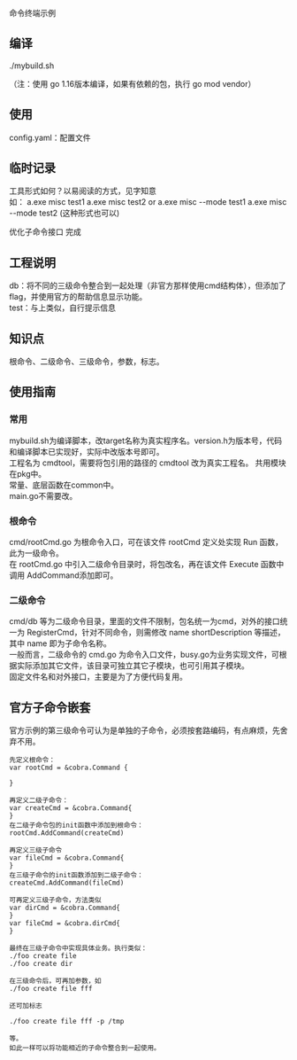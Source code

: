 
命令终端示例

## 编译
./mybuild.sh

（注：使用 go 1.16版本编译，如果有依赖的包，执行 go mod vendor）

## 使用  
config.yaml：配置文件  

## 临时记录
工具形式如何？以易阅读的方式，见字知意  
如：
a.exe misc test1
a.exe misc test2
or
a.exe misc --mode test1
a.exe misc --mode test2
(这种形式也可以)

优化子命令接口 完成

## 工程说明
db：将不同的三级命令整合到一起处理（非官方那样使用cmd结构体），但添加了flag，并使用官方的帮助信息显示功能。  
test：与上类似，自行提示信息  

## 知识点
根命令、二级命令、三级命令，参数，标志。  

## 使用指南
### 常用
mybuild.sh为编译脚本，改target名称为真实程序名。version.h为版本号，代码和编译脚本已实现好，实际中改版本号即可。  
工程名为 cmdtool，需要将包引用的路径的 cmdtool 改为真实工程名。
共用模块在pkg中。  
常量、底层函数在common中。   
main.go不需要改。

### 根命令
cmd/rootCmd.go 为根命令入口，可在该文件 rootCmd  定义处实现 Run 函数，此为一级命令。  
在 rootCmd.go 中引入二级命令目录时，将包改名，再在该文件 Execute 函数中调用 AddCommand添加即可。  

### 二级命令
cmd/db 等为二级命令目录，里面的文件不限制，包名统一为cmd，对外的接口统一为 RegisterCmd，针对不同命令，则需修改 name shortDescription 等描述，其中 name 即为子命令名称。  
一般而言，二级命令的 cmd.go 为命令入口文件，busy.go为业务实现文件，可根据实际添加其它文件，该目录可独立其它子模块，也可引用其子模块。   
固定文件名和对外接口，主要是为了方便代码复用。  

## 官方子命令嵌套

官方示例的第三级命令可认为是单独的子命令，必须按套路编码，有点麻烦，先舍弃不用。  

```
先定义根命令：
var rootCmd = &cobra.Command {

}

再定义二级子命令：
var createCmd = &cobra.Command{
}
在二级子命令包的init函数中添加到根命令：
rootCmd.AddCommand(createCmd)

再定义三级子命令
var fileCmd = &cobra.Command{
}
在三级子命令的init函数添加到二级子命令：
createCmd.AddCommand(fileCmd)

可再定义三级子命令，方法类似
var dirCmd = &cobra.Command{
}
var fileCmd = &cobra.dirCmd{
}

最终在三级子命令中实现具体业务。执行类似：
./foo create file
./foo create dir

在三级命令后，可再加参数，如
./foo create file fff

还可加标志

./foo create file fff -p /tmp

等。
如此一样可以将功能相近的子命令整合到一起使用。  

```
